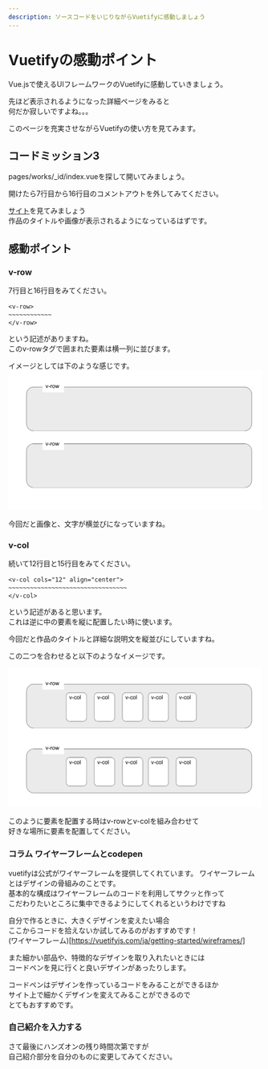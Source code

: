 ```yaml
---
description: ソースコードをいじりながらVuetifyに感動しましょう
---
```

# Vuetifyの感動ポイント
Vue.jsで使えるUIフレームワークのVuetifyに感動していきましょう。

先ほど表示されるようになった詳細ページをみると\
何だか寂しいですよね。。。

このページを充実させながらVuetifyの使い方を見てみます。

## コードミッション3
pages/works/_id/index.vueを探して開いてみましょう。

開けたら7行目から16行目のコメントアウトを外してみてください。

[サイト]('http://localhost:3000/')を見てみましょう\
作品のタイトルや画像が表示されるようになっているはずです。

## 感動ポイント

### v-row
7行目と16行目をみてください。
```
<v-row>
~~~~~~~~~~~~
</v-row>
```
という記述がありますね。\
このv-rowタグで囲まれた要素は横一列に並びます。

イメージとしては下のような感じです。\
 ![imageOfVrow](../image/v-row.png)

今回だと画像と、文字が横並びになっていますね。
### v-col
続いて12行目と15行目をみてください。
```
<v-col cols="12" align="center">
~~~~~~~~~~~~~~~~~~~~~~~~~~~~~~~~~
</v-col>
```
という記述があると思います。\
これは逆に中の要素を縦に配置したい時に使います。

今回だと作品のタイトルと詳細な説明文を縦並びにしていますね。

この二つを合わせると以下のようなイメージです。

![imageOfVrow](../image/v-col.png)

このように要素を配置する時はv-rowとv-colを組み合わせて\
好きな場所に要素を配置してください。

### コラム ワイヤーフレームとcodepen

vuetifyは公式がワイヤーフレームを提供してくれています。 ワイヤーフレームとはデザインの骨組みのことです。\
基本的な構成はワイヤーフレームのコードを利用してサクッと作って\
こだわりたいところに集中できるようにしてくれるというわけですね


自分で作るときに、大きくデザインを変えたい場合\
ここからコードを拾えないか試してみるのがおすすめです！\
(ワイヤーフレーム)[https://vuetifyjs.com/ja/getting-started/wireframes/]

また細かい部品や、特徴的なデザインを取り入れたいときには\
コードペンを見に行くと良いデザインがあったりします。

コードペンはデザインを作っているコードをみることができるほか\
サイト上で細かくデザインを変えてみることができるので\
とてもおすすめです。

### 自己紹介を入力する
さて最後にハンズオンの残り時間次第ですが</br>
自己紹介部分を自分のものに変更してみてください。
